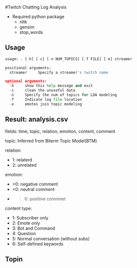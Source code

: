 #Twitch Chatting Log Analysis

- Required python package
   - nltk
   - gensim
   - stop_words
      
## Usage ##
```python
usage: . [-h] [-c] [-n NUM_TOPICS] [-f FILE] [-e] streamer

positional arguments:
  streamer     Specify a streamer's twitch name

optional arguments:
  -h     show this help message and exit
  -c     clean the unuseful data
  -n     Specify the num of topics for LDA modeling
  -f     Indicate log file location
  -e     emotes join topic modeling
```
## Result: analysis.csv ##

fields: time, topic, relation, emotion, content, comment

topic:
   Inferred from Biterm Topic Model(BTM)

relation:
   - 1: relaterd
   - 2: unrelated

emotion:
   - <0: negative comment
   - =0: neutral comment
   - >0: positive commnet

content type:
   - 1: Subscriber only
   - 2: Emote only
   - 3: Bot and Command
   - 4: Question
   - 5: Normal conversation (without subs)
   - 6: Self-defined keywords

## Topin ##
